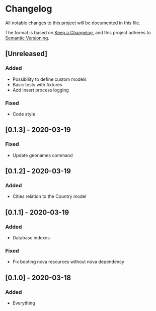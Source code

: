 # Changelog

All notable changes to this project will be documented in this file.

The format is based on [Keep a Changelog](https://keepachangelog.com/en/1.0.0/),
and this project adheres to [Semantic Versioning](https://semver.org/spec/v2.0.0.html).

## [Unreleased]
### Added
- Possibility to define custom models
- Basic tests with fixtures
- Add insert process logging

### Fixed
- Code style

## [0.1.3] - 2020-03-19
### Fixed
- Update geonames command

## [0.1.2] - 2020-03-19
### Added
- Cities relation to the Country model

## [0.1.1] - 2020-03-19
### Added
- Database indexes

### Fixed
- Fix booting nova resources without nova dependency

## [0.1.0] - 2020-03-18
### Added
- Everything
